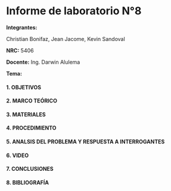 # Informe de laboratorio N°8

**Integrantes:**

Christian Bonifaz, Jean Jacome, Kevin Sandoval

**NRC:** 5406

**Docente:** Ing. Darwin Alulema

**Tema:** 

#### 1. OBJETIVOS

#### 2. MARCO TEÓRICO

#### 3. MATERIALES

#### 4. PROCEDIMIENTO

#### 5. ANALSIS DEL PROBLEMA Y RESPUESTA A INTERROGANTES

#### 6. VIDEO

#### 7. CONCLUSIONES

#### 8. BIBLIOGRAFÍA
